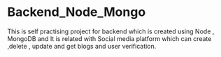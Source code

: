 # Backend_Node_Mongo
This is self practising project for backend which is created using Node , MongoDB and It is related with Social media platform which can create ,delete , update and get blogs and user verification.
